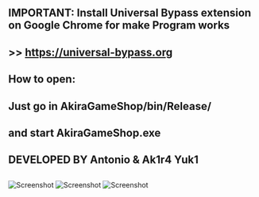 
## IMPORTANT: Install Universal Bypass extension on Google Chrome for make Program works      ##
## >> https://universal-bypass.org                                                            ##

##                                    How to open:                                            ##
##                                                                                            ##
##                      Just go in AkiraGameShop/bin/Release/                                 ##
##                            and start AkiraGameShop.exe                                     ##
##                                                                                            ##

##                                                                                            ##
##                          DEVELOPED BY Antonio & Ak1r4 Yuk1                                 ##
##                                                                                            ##


![Screenshot](https://github.com/Akira96kill/Game-Index/blob/main/Screenshot%20(99).png?raw=true "Optional Title")
![Screenshot](https://github.com/Akira96kill/Game-Index/blob/main/Screenshot%20(100).png?raw=true "Optional Title")
![Screenshot](https://github.com/Akira96kill/Game-Index/blob/main/Screenshot%20(101).png?raw=true "Optional Title")


